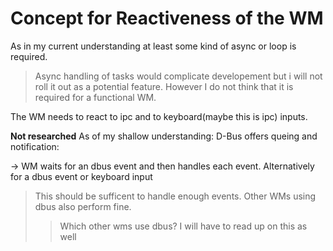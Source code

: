 # Concept for Reactiveness of the WM
As in my current understanding at least some kind of async or loop is required.

> Async handling of tasks would complicate developement but i will not roll it out as a potential feature.
> However I do not think that it is required for a functional WM.

The WM needs to react to ipc and to keyboard(maybe this is ipc) inputs.

**Not researched**
As of my shallow understanding:
D-Bus offers queing and notification:

-> WM waits for an dbus event and then handles each event. 
Alternatively for a dbus event or keyboard input

> This should be sufficent to handle enough events. Other WMs using dbus also perform fine.
>> Which other wms use dbus?
> I will have to read up on this as well
